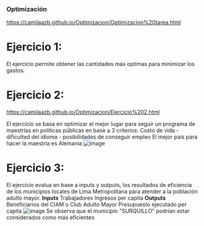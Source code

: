 ### Optimización
https://camilaazb.github.io/Optimizacion/Optimizacion%20tarea.html

# Ejercicio 1: 
El ejercicio permite obtener las cantidades más optimas para minimizar los gastos.

# Ejercicio 2: 
https://camilaazb.github.io/Optimizacion/Ejercicio%202.html

El ejercicio se basa en optimizar el mejor lugar para seguir un programa de maestrías en políticas públicas en base a 3 criterios: 
Costo de vida - dificultad del idioma - posibilidades de conseguir empleo
El mejor país para hacer la maestría es Alemania
![image](https://github.com/user-attachments/assets/7b390d3c-46a2-4b0a-87a3-c597bcdcbbca)

# Ejercicio 3:
El ejercicio evalua en base a inputs y outputs, los resultados de eficiencia de los municipios locales de Lima Metropolitana para atender a la población adulto mayor.
**Inputs**
Trabajadores 
Ingresos per capita
**Outputs**
Beneficiarios del CIAM o Club Adulto Mayor
Presupuesto ejecutado per capita
![image](https://github.com/user-attachments/assets/816e8f38-9512-48d7-9fcd-513756d42f4c)
Se observa que el municipio "SURQUILLO" podrían estar considerados como más eficientes
